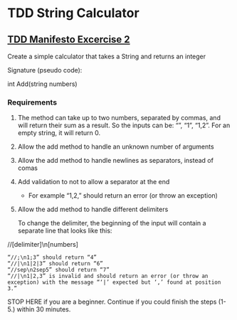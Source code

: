 # TDD String Calculator

## [TDD Manifesto Excercise 2](https://tddmanifesto.com/exercises/)

Create a simple calculator that takes a String and returns an integer

Signature (pseudo code):

int Add(string numbers)

### Requirements

1. The method can take up to two numbers, separated by commas, and will return their sum as a result. So the inputs can be: “”, “1”, “1,2”. For an empty string, it will return 0.
2. Allow the add method to handle an unknown number of arguments
3. Allow the add method to handle newlines as separators, instead of comas
4. Add validation to not to allow a separator at the end
    * For example “1,2,” should return an error (or throw an exception)
5. Allow the add method to handle different delimiters

    To change the delimiter, the beginning of the input will contain a separate line that looks like this:

//[delimiter]\n[numbers]

    “//;\n1;3” should return “4”
    “//|\n1|2|3” should return “6”
    “//sep\n2sep5” should return “7”
    “//|\n1|2,3” is invalid and should return an error (or throw an exception) with the message “‘|’ expected but ‘,’ found at position 3.”

STOP HERE if you are a beginner. Continue if you could finish the steps (1-5.) within 30 minutes.